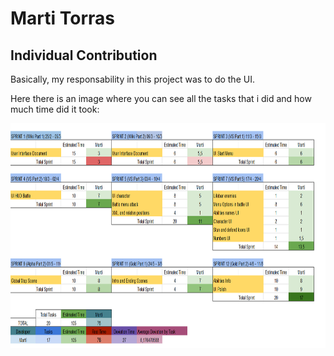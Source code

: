# Marti Torras

## Individual Contribution

Basically, my responsability in this project was to do the UI.

Here there is an image where you can see all the tasks that i did and how much time did it took: 


<img src="https://raw.githubusercontent.com/cherry-glasses/Clowns-F8/master/Documents/Production%20plan/Hours/marti_hours.png" width="720" height="360">
